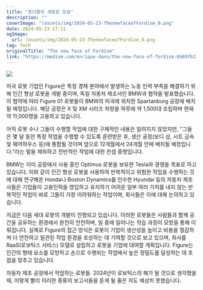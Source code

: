 ```yaml
---
title: "포디즘의 새로운 모습"
description: ""
coverImage: "/assets/img/2024-05-23-ThenewfaceofFordism_0.png"
date: 2024-05-23 17:11
ogImage:
  url: /assets/img/2024-05-23-ThenewfaceofFordism_0.png
tag: Tech
originalTitle: "The new face of Fordism"
link: "https://medium.com/enrique-dans/the-new-face-of-fordism-6b89fb119406"
---
```


<img src="/assets/img/2024-05-23-ThenewfaceofFordism_0.png" />

미국 로봇 기업인 Figure은 특정 경제 분야에서 발생하는 노동 인력 부족을 해결하기 위해 인간 형상 로봇을 개발 중이며, 독일 자동차 제조사인 BMW과 협약을 발표했습니다. 이 협약에 따라 Figure 01 로봇들이 BMW의 미국에 위치한 Spartanburg 공장에 배치될 예정입니다. 해당 공장은 X 및 XM 시리즈 차량을 하루에 약 1,500대 조립하며 현재 약 11,000명을 고용하고 있습니다.

아직 로봇 수나 그들이 수행할 작업에 대한 구체적인 내용은 알려지지 않았지만, "그들은 몇 달 동안 특정 작업을 수행할 수 있도록 훈련받은 후, 생산 공정(보디 샵, 시트 금속 및 웨어하우스 등)에 통합될 것이며 앞으로 12개월에서 24개월 안에 배치될 예정입니다."라는 말을 제외하고 전반적인 작업에 대한 컨셉 증명입니다.

BMW는 이미 공장에서 사용 중인 Optimus 로봇을 보유한 Tesla와 경쟁을 목표로 하고 있습니다. 이와 같이 인간 형상 로봇을 사용하여 반복적이고 위험한 작업을 수행하는 것에 대해 연구해온 Honda나 Boston Dynamics를 인수한 Hyundai 등의 자동차 제조사들은 기업들이 고용인력을 영입하고 유지하기 어려운 일부 여러 가치를 내지 않는 반복적인 작업이 바로 그들이 가장 어려워하는 작업이며, 회사들은 이에 대해 논의하고 있습니다.

<div class="content-ad"></div>

지금은 다음 세대 로봇의 개발이 진행되고 있습니다. 이러한 로봇들은 사람들과 함께 공간을 공유하는 환경에서 완전히 안전하며, 일 중에 일어나는 학습 과정이 모방을 통해 이뤄집니다. 실제로 Figure의 접근 방식은 로봇이 기업이 생산성을 높이고 비용을 절감하며 더 안전하고 일관된 작업 환경을 조성하는 데 기여할 것으로 보고 있으며, 회사를 RaaS(로보틱스 서비스) 모델로 설립하고 로봇을 기업에 대여할 계획입니다. Figure는 인간의 형태 요소를 모방하고 손으로 수행되는 작업에서 높은 정밀도를 달성하는 데 초점을 맞추고 있습니다.

자동차 제조 공장에서 작업하는 로봇들. 2024년이 로보틱스의 해가 될 것으로 생각했을 때, 이렇게 빨리 이러한 종류의 보고서들을 듣게 될 줄은 저도 예상치 못했습니다.
